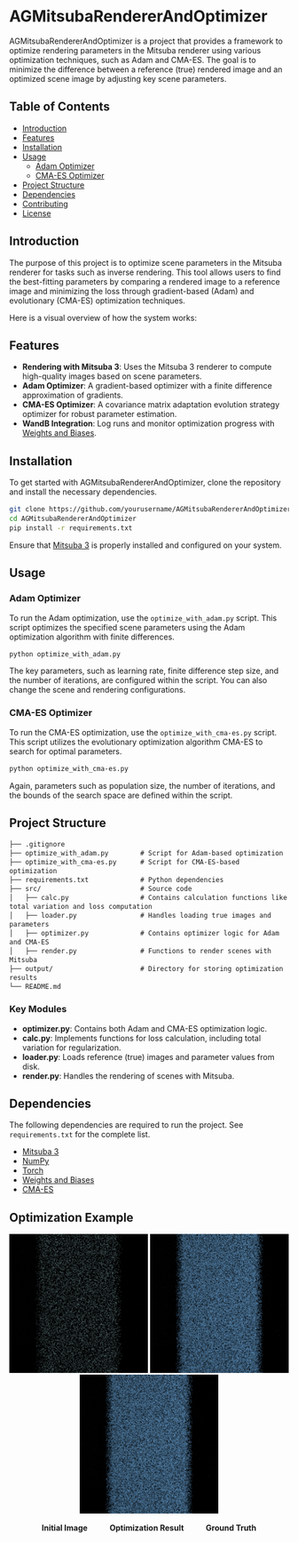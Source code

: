 
# AGMitsubaRendererAndOptimizer

AGMitsubaRendererAndOptimizer is a project that provides a framework to optimize rendering parameters in the Mitsuba renderer using various optimization techniques, such as Adam and CMA-ES. The goal is to minimize the difference between a reference (true) rendered image and an optimized scene image by adjusting key scene parameters.

## Table of Contents
- [Introduction](#introduction)
- [Features](#features)
- [Installation](#installation)
- [Usage](#usage)
  - [Adam Optimizer](#adam-optimizer)
  - [CMA-ES Optimizer](#cma-es-optimizer)
- [Project Structure](#project-structure)
- [Dependencies](#dependencies)
- [Contributing](#contributing)
- [License](#license)

## Introduction

The purpose of this project is to optimize scene parameters in the Mitsuba renderer for tasks such as inverse rendering. This tool allows users to find the best-fitting parameters by comparing a rendered image to a reference image and minimizing the loss through gradient-based (Adam) and evolutionary (CMA-ES) optimization techniques.

Here is a visual overview of how the system works:
## Features
- **Rendering with Mitsuba 3**: Uses the Mitsuba 3 renderer to compute high-quality images based on scene parameters.
- **Adam Optimizer**: A gradient-based optimizer with a finite difference approximation of gradients.
- **CMA-ES Optimizer**: A covariance matrix adaptation evolution strategy optimizer for robust parameter estimation.
- **WandB Integration**: Log runs and monitor optimization progress with [Weights and Biases](https://wandb.ai/).


## Installation

To get started with AGMitsubaRendererAndOptimizer, clone the repository and install the necessary dependencies.

```bash
git clone https://github.com/yourusername/AGMitsubaRendererAndOptimizer.git
cd AGMitsubaRendererAndOptimizer
pip install -r requirements.txt
```

Ensure that [Mitsuba 3](https://mitsuba.readthedocs.io/) is properly installed and configured on your system.

## Usage

### Adam Optimizer

To run the Adam optimization, use the `optimize_with_adam.py` script. This script optimizes the specified scene parameters using the Adam optimization algorithm with finite differences.

```bash
python optimize_with_adam.py
```

The key parameters, such as learning rate, finite difference step size, and the number of iterations, are configured within the script. You can also change the scene and rendering configurations.

### CMA-ES Optimizer

To run the CMA-ES optimization, use the `optimize_with_cma-es.py` script. This script utilizes the evolutionary optimization algorithm CMA-ES to search for optimal parameters.

```bash
python optimize_with_cma-es.py
```

Again, parameters such as population size, the number of iterations, and the bounds of the search space are defined within the script.

## Project Structure

```
├── .gitignore
├── optimize_with_adam.py        # Script for Adam-based optimization
├── optimize_with_cma-es.py      # Script for CMA-ES-based optimization
├── requirements.txt             # Python dependencies
├── src/                         # Source code
│   ├── calc.py                  # Contains calculation functions like total variation and loss computation
│   ├── loader.py                # Handles loading true images and parameters
│   ├── optimizer.py             # Contains optimizer logic for Adam and CMA-ES
│   ├── render.py                # Functions to render scenes with Mitsuba
├── output/                      # Directory for storing optimization results
└── README.md
```

### Key Modules

- **optimizer.py**: Contains both Adam and CMA-ES optimization logic.
- **calc.py**: Implements functions for loss calculation, including total variation for regularization.
- **loader.py**: Loads reference (true) images and parameter values from disk.
- **render.py**: Handles the rendering of scenes with Mitsuba.

## Dependencies

The following dependencies are required to run the project. See `requirements.txt` for the complete list.

- [Mitsuba 3](https://mitsuba.readthedocs.io/)
- [NumPy](https://numpy.org/)
- [Torch](https://pytorch.org/)
- [Weights and Biases](https://wandb.ai/)
- [CMA-ES](https://github.com/CMA-ES/c-cmaes)


## Optimization Example

<p align="center">
  <img src="images/initial.png" alt="Initial Image" width="250" />
  <img src="images/optimization_result.png" alt="Optimization Result" width="250" />
  <img src="images/true_image.png" alt="Ground Truth" width="250" />
</p>

<p align="center">
  <b>Initial Image</b> &emsp; &emsp; <b>Optimization Result</b> &emsp; &emsp; <b>Ground Truth</b>
</p>

